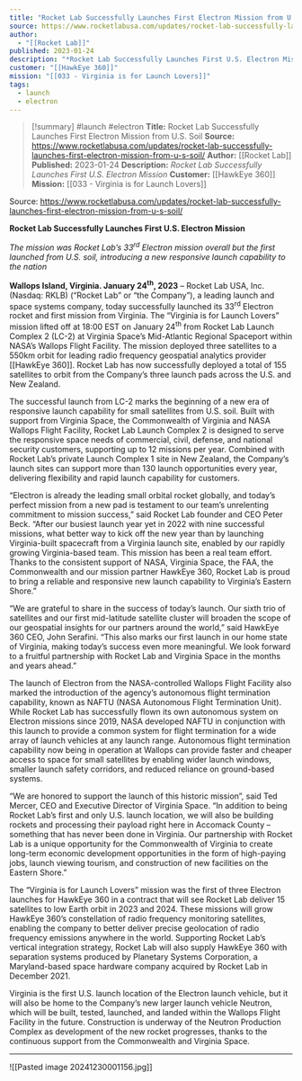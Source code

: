 ```yaml
---
title: "Rocket Lab Successfully Launches First Electron Mission from U.S. Soil "
source: https://www.rocketlabusa.com/updates/rocket-lab-successfully-launches-first-electron-mission-from-u-s-soil/
author:
  - "[[Rocket Lab]]"
published: 2023-01-24
description: "*Rocket Lab Successfully Launches First U.S. Electron Mission*"
customer: "[[HawkEye 360]]"
mission: "[[033 - Virginia is for Launch Lovers]]"
tags:
  - launch
  - electron
---
```

>[!summary]
#launch #electron
**Title:** Rocket Lab Successfully Launches First Electron Mission from U.S. Soil 
**Source:** https://www.rocketlabusa.com/updates/rocket-lab-successfully-launches-first-electron-mission-from-u-s-soil/
**Author:** [[Rocket Lab]]
**Published:** 2023-01-24
**Description:** *Rocket Lab Successfully Launches First U.S. Electron Mission*
**Customer:** [[HawkEye 360]]
**Mission:** [[033 - Virginia is for Launch Lovers]]

Source: https://www.rocketlabusa.com/updates/rocket-lab-successfully-launches-first-electron-mission-from-u-s-soil/

**Rocket Lab Successfully Launches First U.S. Electron Mission**

*The mission was Rocket Lab’s 33<sup>rd</sup> Electron mission overall but the first launched from U.S. soil, introducing a new responsive launch capability to the nation*

**Wallops Island, Virginia. January 24<sup>th</sup>, 2023** – Rocket Lab USA, Inc. (Nasdaq: RKLB) (“Rocket Lab” or “the Company”), a leading launch and space systems company, today successfully launched its 33<sup>rd</sup> Electron rocket and first mission from Virginia. The “Virginia is for Launch Lovers” mission lifted off at 18:00 EST on January 24<sup>th</sup> from Rocket Lab Launch Complex 2 (LC-2) at Virginia Space’s Mid-Atlantic Regional Spaceport within NASA’s Wallops Flight Facility. The mission deployed three satellites to a 550km orbit for leading radio frequency geospatial analytics provider [[HawkEye 360]]. Rocket Lab has now successfully deployed a total of 155 satellites to orbit from the Company’s three launch pads across the U.S. and New Zealand.  

The successful launch from LC-2 marks the beginning of a new era of responsive launch capability for small satellites from U.S. soil. Built with support from Virginia Space, the Commonwealth of Virginia and NASA Wallops Flight Facility, Rocket Lab Launch Complex 2 is designed to serve the responsive space needs of commercial, civil, defense, and national security customers, supporting up to 12 missions per year. Combined with Rocket Lab’s private Launch Complex 1 site in New Zealand, the Company’s launch sites can support more than 130 launch opportunities every year, delivering flexibility and rapid launch capability for customers.

“Electron is already the leading small orbital rocket globally, and today’s perfect mission from a new pad is testament to our team’s unrelenting commitment to mission success,” said Rocket Lab founder and CEO Peter Beck. “After our busiest launch year yet in 2022 with nine successful missions, what better way to kick off the new year than by launching Virginia-built spacecraft from a Virginia launch site, enabled by our rapidly growing Virginia-based team. This mission has been a real team effort. Thanks to the consistent support of NASA, Virginia Space, the FAA, the Commonwealth and our mission partner HawkEye 360, Rocket Lab is proud to bring a reliable and responsive new launch capability to Virginia’s Eastern Shore.”

“We are grateful to share in the success of today’s launch. Our sixth trio of satellites and our first mid-latitude satellite cluster will broaden the scope of our geospatial insights for our partners around the world,” said HawkEye 360 CEO, John Serafini. “This also marks our first launch in our home state of Virginia, making today’s success even more meaningful. We look forward to a fruitful partnership with Rocket Lab and Virginia Space in the months and years ahead.”

The launch of Electron from the NASA-controlled Wallops Flight Facility also marked the introduction of the agency’s autonomous flight termination capability, known as NAFTU (NASA Autonomous Flight Termination Unit). While Rocket Lab has successfully flown its own autonomous system on Electron missions since 2019, NASA developed NAFTU in conjunction with this launch to provide a common system for flight termination for a wide array of launch vehicles at any launch range. Autonomous flight termination capability now being in operation at Wallops can provide faster and cheaper access to space for small satellites by enabling wider launch windows, smaller launch safety corridors, and reduced reliance on ground-based systems.

“We are honored to support the launch of this historic mission”, said Ted Mercer, CEO and Executive Director of Virginia Space. “In addition to being Rocket Lab’s first and only U.S. launch location, we will also be building rockets and processing their payload right here in Accomack County – something that has never been done in Virginia. Our partnership with Rocket Lab is a unique opportunity for the Commonwealth of Virginia to create long-term economic development opportunities in the form of high-paying jobs, launch viewing tourism, and construction of new facilities on the Eastern Shore.”

The “Virginia is for Launch Lovers” mission was the first of three Electron launches for HawkEye 360 in a contract that will see Rocket Lab deliver 15 satellites to low Earth orbit in 2023 and 2024. These missions will grow HawkEye 360’s constellation of radio frequency monitoring satellites, enabling the company to better deliver precise geolocation of radio frequency emissions anywhere in the world. Supporting Rocket Lab’s vertical integration strategy, Rocket Lab will also supply HawkEye 360 with separation systems produced by Planetary Systems Corporation, a Maryland-based space hardware company acquired by Rocket Lab in December 2021.

Virginia is the first U.S. launch location of the Electron launch vehicle, but it will also be home to the Company’s new larger launch vehicle Neutron, which will be built, tested, launched, and landed within the Wallops Flight Facility in the future. Construction is underway of the Neutron Production Complex as development of the new rocket progresses, thanks to the continuous support from the Commonwealth and Virginia Space.

---

![[Pasted image 20241230001156.jpg]]